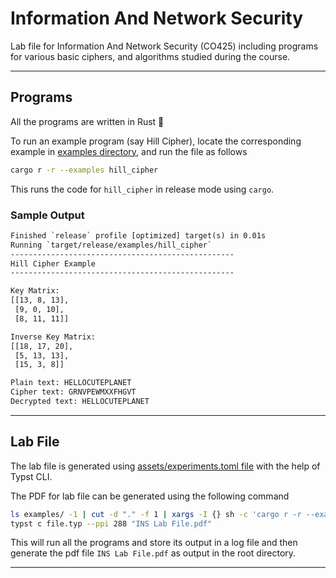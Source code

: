 # Information And Network Security

Lab file for Information And Network Security (CO425) including programs for various basic ciphers, and algorithms studied during the course.

---

## Programs

All the programs are written in Rust :crab:

To run an example program (say Hill Cipher), locate the corresponding example in [examples directory](examples/), and run the file as follows

```bash
cargo r -r --examples hill_cipher
```

This runs the code for `hill_cipher` in release mode using `cargo`.

### Sample Output

```txt
Finished `release` profile [optimized] target(s) in 0.01s
Running `target/release/examples/hill_cipher`
--------------------------------------------------
Hill Cipher Example
--------------------------------------------------

Key Matrix:
[[13, 8, 13],
 [9, 0, 10],
 [8, 11, 11]]

Inverse Key Matrix:
[[18, 17, 20],
 [5, 13, 13],
 [15, 3, 8]]

Plain text: HELLOCUTEPLANET
Cipher text: GRNVPEWMXXFHGVT
Decrypted text: HELLOCUTEPLANET
```

---

## Lab File

The lab file is generated using [assets/experiments.toml file](assets/experiments.toml) with the help of Typst CLI.

The PDF for lab file can be generated using the following command

```bash
ls examples/ -1 | cut -d "." -f 1 | xargs -I {} sh -c 'cargo r -r --example {} > assets/output/{}.log 2>&1'
typst c file.typ --ppi 288 "INS Lab File.pdf"
```

This will run all the programs and store its output in a log file and then generate the pdf file `INS Lab File.pdf` as output in the root directory.

---
